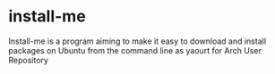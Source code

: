 install-me
==========

Install-me is a program  aiming to make it easy to download and install packages on Ubuntu from the command line as yaourt for Arch User Repository
